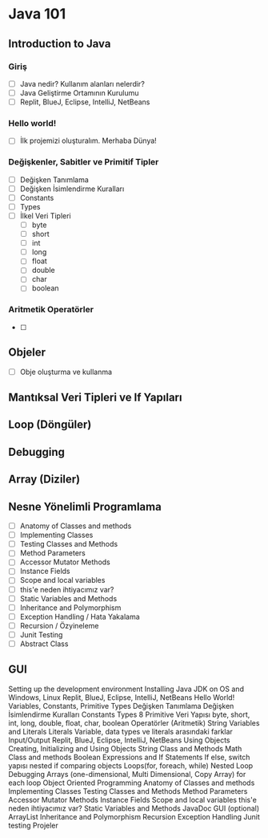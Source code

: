 # Java 101











## Introduction to Java
### Giriş
- [ ] Java nedir? Kullanım alanları nelerdir?
- [ ] Java Geliştirme Ortamının Kurulumu
- [ ] Replit, BlueJ, Eclipse, IntelliJ, NetBeans

### Hello world!
- [ ] İlk projemizi oluşturalım. Merhaba Dünya!

### Değişkenler, Sabitler ve Primitif Tipler

- [ ] Değişken Tanımlama
- [ ] Değişken İsimlendirme Kuralları
- [ ] Constants
- [ ] Types
- [ ] İlkel Veri Tipleri
	- [ ] byte
	- [ ] short
	- [ ] int
	- [ ] long
	- [ ] float
	- [ ] double
	- [ ] char
	- [ ] boolean

### Aritmetik Operatörler

- [ ] 


## Objeler

- [ ] Obje oluşturma ve kullanma

## Mantıksal Veri Tipleri ve If Yapıları

## Loop (Döngüler)

## Debugging

## Array (Diziler)

## Nesne Yönelimli Programlama

- [ ] Anatomy of Classes and methods
- [ ] Implementing  Classes
- [ ] Testing Classes and Methods
- [ ] Method Parameters
- [ ] Accessor Mutator Methods
- [ ] Instance Fields
- [ ] Scope and local variables
- [ ] this'e neden ihtiyacımız var?
- [ ] Static Variables and Methods
- [ ] Inheritance and Polymorphism
- [ ] Exception Handling / Hata Yakalama
- [ ] Recursion / Özyineleme
- [ ] Junit Testing
- [ ] Abstract Class

## GUI

Setting up the development environment
Installing Java JDK on OS and Windows, Linux
Replit, BlueJ, Eclipse, IntelliJ, NetBeans
Hello World!
Variables, Constants, Primitive Types
Değişken Tanımlama
Değişken İsimlendirme Kuralları
Constants
Types
8 Primitive Veri Yapısı
byte, short, int, long, double, float, char, boolean
Operatörler (Aritmetik)
String Variables and Literals
Literals
Variable, data types ve literals arasındaki farklar
Input/Output
Replit, BlueJ, Eclipse, IntelliJ, NetBeans
Using Objects
Creating, Initializing and Using Objects
String Class and Methods
Math Class and methods
Boolean Expressions and If Statements
If else, switch yapısı
nested if
comparing objects
Loops(for, foreach, while)
Nested Loop
Debugging
Arrays (one-dimensional, Multi Dimensional, Copy Array)
for each loop
Object Oriented Programming
Anatomy of Classes and methods
Implementing  Classes
Testing Classes and Methods
Method Parameters
Accessor Mutator Methods
Instance Fields
Scope and local variables
this'e neden ihtiyacımız var?
Static Variables and Methods
JavaDoc
GUI (optional)
ArrayList
Inheritance and Polymorphism
Recursion
Exception Handling
Junit testing
Projeler
